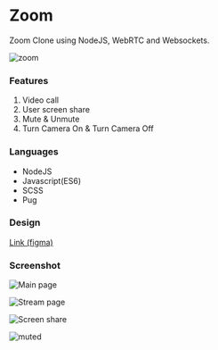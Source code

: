 # Zoom

Zoom Clone using NodeJS, WebRTC and Websockets.

![zoom](https://user-images.githubusercontent.com/88661435/192748517-f88cac85-6d85-41f5-9cde-f1f1b9bf4af1.gif)


### Features
1. Video call
2. User screen share
3. Mute & Unmute
4. Turn Camera On & Turn Camera Off

### Languages
* NodeJS
* Javascript(ES6)
* SCSS
* Pug

### Design
[Link (figma)](https://www.figma.com/file/vX9CAg3X0c8AM7vWslUaLY/Zoom?node-id=0%3A1)

### Screenshot
![Main page](https://user-images.githubusercontent.com/88661435/192740383-8643b15e-6976-44aa-a5b7-544cb1272ca5.png)

![Stream page](https://user-images.githubusercontent.com/88661435/192741367-9a447c3c-f121-4ebf-b3ba-31454206ddbd.png)

![Screen share](https://user-images.githubusercontent.com/88661435/192742584-6790d563-3335-4b66-aa72-d8df981b3b33.png)

![muted](https://user-images.githubusercontent.com/88661435/192742113-7427210e-7e0c-42c2-9fc8-18451615522a.png)
